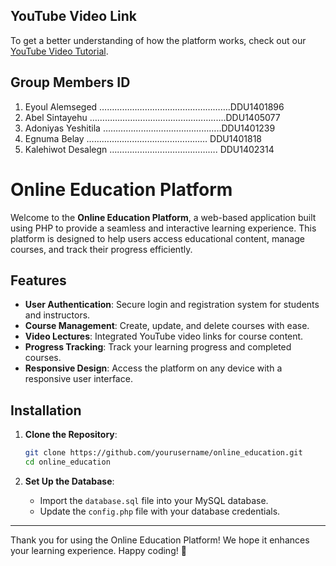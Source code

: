 
## YouTube Video Link

To get a better understanding of how the platform works, 
check out our [YouTube Video Tutorial](https://youtu.be/2LqDyOshbsM).

## Group Members                           ID
                      
   1. Eyoul Alemseged  …………………………………………….DDU1401896
   2. Abel Sintayehu …………………………………………......DDU1405077
   3. Adoniyas Yeshitila ………………………………………..DDU1401239
   4. Egnuma Belay …………………………………………   DDU1401818
   5. Kalehiwot Desalegn ……………………………………. DDU1402314

# Online Education Platform

Welcome to the **Online Education Platform**, a web-based application built using PHP to provide a seamless and interactive learning experience.
This platform is designed to help users access educational content, manage courses, and track their progress efficiently.

## Features

- **User Authentication**: Secure login and registration system for students and instructors.
- **Course Management**: Create, update, and delete courses with ease.
- **Video Lectures**: Integrated YouTube video links for course content.
- **Progress Tracking**: Track your learning progress and completed courses.
- **Responsive Design**: Access the platform on any device with a responsive user interface.

## Installation

1. **Clone the Repository**:
   ```bash
   git clone https://github.com/yourusername/online_education.git
   cd online_education
   ```

2. **Set Up the Database**:
   - Import the `database.sql` file into your MySQL database.
   - Update the `config.php` file with your database credentials.

---

Thank you for using the Online Education Platform! We hope it enhances your learning experience. Happy coding! 🚀
